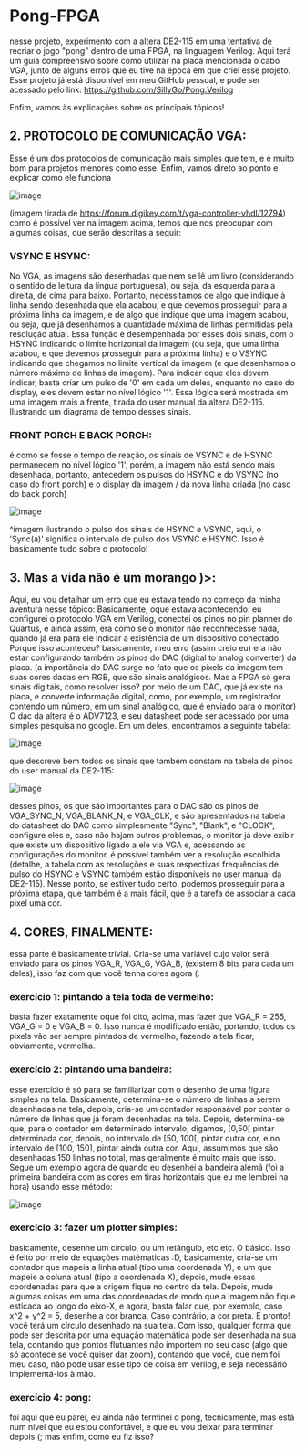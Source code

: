 # Pong-FPGA
nesse projeto, experimento com a altera DE2-115 em uma tentativa de recriar o jogo "pong" dentro de uma FPGA, na linguagem Verilog. Aqui terá um guia compreensivo sobre como utilizar 
na placa mencionada o cabo VGA, junto de alguns erros que eu tive na época em que criei esse projeto. Esse projeto já está disponível em meu GitHub pessoal, e pode ser acessado pelo link:
https://github.com/SillyGo/Pong.Verilog

Enfim, vamos às explicações sobre os principais tópicos!

## 2. PROTOCOLO DE COMUNICAÇÃO VGA:
Esse é um dos protocolos de comunicação mais simples que tem, e é muito bom para projetos menores como esse. Enfim, vamos direto ao ponto e explicar como ele funciona

![image](https://github.com/user-attachments/assets/93da0790-8487-4593-800a-aa32f6bdb395)

(imagem tirada de https://forum.digikey.com/t/vga-controller-vhdl/12794)
como é possível ver na imagem acima, temos que nos preocupar com algumas coisas, que serão descritas a seguir:
### VSYNC E HSYNC:
No VGA, as imagens são desenhadas que nem se lê um livro (considerando o sentido de leitura da língua portuguesa), ou seja, da esquerda para a direita, de cima para baixo. Portanto,
necessitamos de algo que indique à linha sendo desenhada que ela acabou, e que devemos prosseguir para a próxima linha da imagem, e de algo que indique que uma imagem acabou, ou seja,
que já desenhamos a quantidade máxima de linhas permitidas pela resolução atual. Essa função é desempenhada por esses dois sinais, com o HSYNC indicando o limite horizontal da imagem (ou
seja, que uma linha acabou, e que devemos prosseguir para a próxima linha) e o VSYNC indicando que chegamos no limite vertical da imagem (e que desenhamos o número máximo de linhas da 
imagem).
Para indicar oque eles devem indicar, basta criar um pulso de '0' em cada um deles, enquanto no caso do display, eles devem estar no nível lógico '1'. 
Essa lógica será mostrada em uma imagem mais a frente, tirada do user manual da altera DE2-115. Ilustrando um diagrama de tempo desses sinais.
### FRONT PORCH E BACK PORCH:
é como se fosse o tempo de reação, os sinais de VSYNC e de HSYNC permanecem no nível lógico '1', porém, a imagem não está sendo mais desenhada, portanto, antecedem os pulsos do HSYNC e do 
VSYNC (no caso do front porch) e o display da imagem / da nova linha criada (no caso do back porch)

![image](https://github.com/user-attachments/assets/a744fc56-b5f6-425e-a972-e62957b541ce)

^imagem ilustrando o pulso dos sinais de HSYNC e VSYNC, aqui, o 'Sync(a)' significa o intervalo de pulso dos VSYNC e HSYNC.
Isso é basicamente tudo sobre o protocolo! 

## 3. Mas a vida não é um morango )>:
Aqui, eu vou detalhar um erro que eu estava tendo no começo da minha aventura nesse tópico:
Basicamente, oque estava acontecendo: eu configurei o protocolo VGA em Verilog, conectei os pinos no pin planner do Quartus, e ainda assim, era como se o monitor não reconhecesse nada,
quando já era para ele indicar a existência de um dispositivo conectado. Porque isso aconteceu?
basicamente, meu erro (assim creio eu) era não estar configurando também os pinos do DAC (digital to analog converter) da placa. (a importância do DAC surge no fato que os pixels da imagem
tem suas cores dadas em RGB, que são sinais analógicos. Mas a FPGA só gera sinais digitais, como resolver isso? por meio de um DAC, que já existe na placa, e converte informação digital,
como, por exemplo, um registrador contendo um número, em um sinal analógico, que é enviado para o monitor) O dac da altera é o ADV7123, e seu datasheet pode ser acessado por uma simples
pesquisa no google. Em um deles, encontramos a seguinte tabela:

![image](https://github.com/user-attachments/assets/19644837-b952-4ad7-8ec6-689d6c3911b5)

que descreve bem todos os sinais que também constam na tabela de pinos do user manual da DE2-115:

![image](https://github.com/user-attachments/assets/0e23f37e-e26c-4090-8944-386695917386)

desses pinos, os que são importantes para o DAC são os pinos de VGA_SYNC_N, VGA_BLANK_N, e VGA_CLK, e são apresentados na tabela do datasheet do DAC como simplesmente "Sync", "Blank", e
"CLOCK", configure eles e, caso não hajam outros problemas, o monitor já deve exibir que existe um dispositivo ligado a ele via VGA e, acessando as configurações do monitor, é possível
também ver a resolução escolhida (detalhe, a tabela com as resoluções e suas respectivas frequências de pulso do HSYNC e VSYNC também estão disponíveis no user manual da DE2-115). Nesse
ponto, se estiver tudo certo, podemos prosseguir para a próxima etapa, que também é a mais fácil, que é a tarefa de associar a cada pixel uma cor.

## 4. CORES, FINALMENTE:
essa parte é basicamente trivial. Cria-se uma variável cujo valor será enviado para os pinos VGA_R, VGA_G, VGA_B, (existem 8 bits para cada um deles), isso faz com que você tenha cores agora (:

### exercício 1: pintando a tela toda de vermelho:
basta fazer exatamente oque foi dito, acima, mas fazer que VGA_R = 255, VGA_G = 0 e VGA_B = 0. Isso nunca é modificado então, portando, todos os pixels vão ser sempre pintados de vermelho, fazendo a tela ficar, obviamente, vermelha.

### exercício 2: pintando uma bandeira:
esse exercício é só para se familiarizar com o desenho de uma figura simples na tela. Basicamente, determina-se o número de linhas a serem desenhadas na tela, depois, cria-se um contador
responsável por contar o número de linhas que já foram desenhadas na tela. Depois, determina-se que, para o contador em determinado intervalo, digamos, [0,50[ pintar determinada cor, depois, no intervalo de [50, 100[, pintar outra cor, e no intervalo de [100, 150], pintar ainda outra cor. Aqui, assumimos que são desenhadas 150 linhas no total, mas geralmente é muito mais que isso. Segue um exemplo agora de quando eu desenhei a bandeira alemã (foi a primeira bandeira com as cores em tiras horizontais que eu me lembrei na hora) usando esse método:

![image](https://github.com/user-attachments/assets/81214f8c-8e6c-4ac9-8afa-b976f1c95da0)

### exercício 3: fazer um plotter simples:
basicamente, desenhe um círculo, ou um retângulo, etc etc. O básico. Isso é feito por meio de equações matématicas :D, basicamente, cria-se um contador que mapeia a linha atual (tipo uma coordenada Y), e um que mapeie a coluna atual (tipo a coordenada X), depois, mude essas coordenadas para que a origem fique no centro da tela. Depois, mude algumas coisas em uma das coordenadas de modo que a imagem não fique esticada ao longo do eixo-X, e agora, basta falar que, por exemplo, caso x^2 + y^2 = 5, desenhe a cor branca. Caso contrário, a cor preta. E pronto! você terá um círculo desenhado na sua tela. Com isso, qualquer forma que pode ser descrita por uma equação matemática pode ser desenhada na sua tela, contando que pontos flutuantes não importem no seu caso (algo que só acontece se você quiser dar zoom), contando que você, que nem foi meu caso, não pode usar esse tipo de coisa em verilog, e seja necessário implementá-los à mão.

### exercício 4: pong:
foi aqui que eu parei, eu ainda não terminei o pong, tecnicamente, mas está num nível que eu estou confortável, e que eu vou deixar para terminar depois (; mas enfim, como eu fiz isso?


 



















